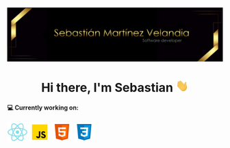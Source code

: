 ![](https://github.com/msebasv/msebasv/blob/main/ImgBanner.png)

<h1 align="center">Hi there, I'm Sebastian <img src="./src/wave.gif" width="30px"></h1>

#### 💻 Currently working on:

<a src="https://reactjs.org/"><img src="https://github.com/msebasv/msebasv/blob/main/src/react.png"/></a>
<a src="https://www.javascript.com/"><img src="https://github.com/msebasv/msebasv/blob/main/src/javascript.png"/></a>
<a src="https://www.w3schools.com/html/"><img src="https://github.com/msebasv/msebasv/blob/main/src/html-5.png"/></a>
<a src="https://www.w3schools.com/css/"><img src="https://github.com/msebasv/msebasv/blob/main/src/css3.png"/></a>





